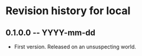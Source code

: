# Revision history for local

## 0.1.0.0 -- YYYY-mm-dd

* First version. Released on an unsuspecting world.

